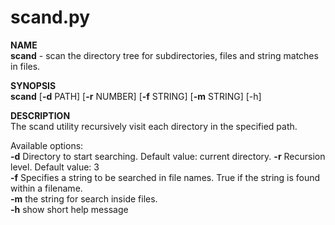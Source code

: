 # scand.py

**NAME**  
**scand** - scan the directory tree for subdirectories, files and string matches in files.  

**SYNOPSIS**  
**scand** [**-d** PATH] [**-r** NUMBER] [**-f** STRING] [**-m** STRING] [-h]

**DESCRIPTION**  
The scand utility recursively visit each directory in the specified path.  

Available options:  
**-d** Directory to start searching. Default value: current directory. 
**-r** Recursion level. Default value: 3   
**-f** Specifies a string to be searched in file names. True if the string is found within a filename.   
**-m**  the string for search inside files.   
**-h** show short help message



